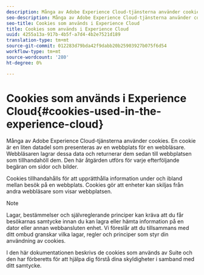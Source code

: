 ```yaml
---
description: Många av Adobe Experience Cloud-tjänsterna använder cookies. En cookie är en liten datadel som presenteras av en webbplats för en webbläsare. Webbläsaren lagrar dessa data och returnerar dem sedan till webbplatsen som tillhandahöll dem. Den här åtgärden utförs för varje efterföljande begäran om sidor och bilder.
seo-description: Många av Adobe Experience Cloud-tjänsterna använder cookies. En cookie är en liten datadel som presenteras av en webbplats för en webbläsare. Webbläsaren lagrar dessa data och returnerar dem sedan till webbplatsen som tillhandahöll dem. Den här åtgärden utförs för varje efterföljande begäran om sidor och bilder.
seo-title: Cookies som används i Experience Cloud
title: Cookies som används i Experience Cloud
uuid: 4255a13a-917b-4b5f-a7d4-4b2e7521d189
translation-type: tm+mt
source-git-commit: 012283d79bda42f9dabb20b25903927b075f6d54
workflow-type: tm+mt
source-wordcount: '280'
ht-degree: 0%

---
```



# Cookies som används i Experience Cloud{#cookies-used-in-the-experience-cloud}

Många av Adobe Experience Cloud-tjänsterna använder cookies. En cookie är en liten datadel som presenteras av en webbplats för en webbläsare. Webbläsaren lagrar dessa data och returnerar dem sedan till webbplatsen som tillhandahöll dem. Den här åtgärden utförs för varje efterföljande begäran om sidor och bilder.

Cookies tillhandahålls för att upprätthålla information under och ibland mellan besök på en webbplats. Cookies gör att enheter kan skiljas från andra webbläsare som visar webbplatsen.

>[!NOTE]
>
>Lagar, bestämmelser och självreglerande principer kan kräva att du får besökarnas samtycke innan du kan lagra eller hämta information på en dator eller annan webbansluten enhet. Vi föreslår att du tillsammans med ditt ombud granskar vilka lagar, regler och principer som styr din användning av cookies.

I den här dokumentationen beskrivs de cookies som används av Suite och den har förberetts för att hjälpa dig förstå dina skyldigheter i samband med ditt samtycke.
